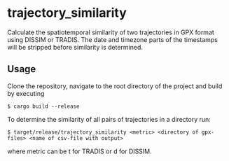 # trajectory_similarity
Calculate the spatiotemporal similarity of two trajectories in GPX format using DISSIM or TRADIS.
The date and timezone parts of the timestamps will be stripped before similarity is determined.
## Usage
Clone the repository, navigate to the root directory of the project and build by executing

    $ cargo build --release
    
To determine the similarity of all pairs of trajectories in a directory run:

    $ target/release/trajectory_similarity <metric> <directory of gpx-files> <name of csv-file with output>
    
where metric can be t for TRADIS or d for DISSIM.
